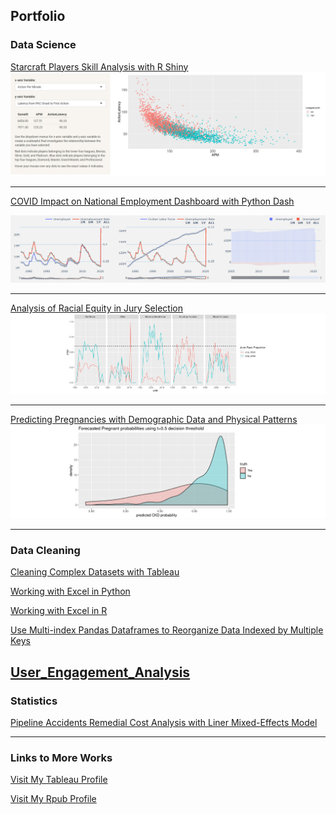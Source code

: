 ## Portfolio

### Data Science

<!--### Category Name 1 -->

[Starcraft Players Skill Analysis with R Shiny](https://yluo.shinyapps.io/Starcraft_Analysis)
<img src="images/starcraft_player_analysis/scatter.png?raw=true">

---

[COVID Impact on National Employment Dashboard with Python Dash](https://labor-stats-dashboard.herokuapp.com/)

<img src="images/covid_employment/line_plot.png?raw=true">

---

[Analysis of Racial Equity in Jury Selection](https://rpubs.com/Yiwen_Luo/649597)
<img src="images/jury_selection/5_subplots_long.png?raw=true">

---

[Predicting Pregnancies with Demographic Data and Physical Patterns](https://rpubs.com/Yiwen_Luo/649606)
<img src="images/pregnancy_prediction/threshold.png?raw=true">

---


### Data Cleaning
<!--[Carleton College 2018-2019 Academic Year Lab Usage Data Cleaning and Visualization](https://rpubs.com/Yiwen_Luo/labusage) -->
<!-- <img src="images/CMC201 2018-19 Lab Usage by Week0724.jpg?raw=true"/> -->

[Cleaning Complex Datasets with Tableau](https://blogs.carleton.edu/datasquad/wp-admin/post.php?post=539&action=edit)
<!-- <img src="images/example viz 1.png?raw=true"/> -->

[Working with Excel in Python](python_excel.md)
<!-- <img src="images/python_excel_graphs/dataframe apply.jpg?raw=true"/> -->

[Working with Excel in R]()

[Use Multi-index Pandas Dataframes to Reorganize Data Indexed by Multiple Keys](https://htmlpreview.github.io/?https://github.com/Yiwen789/yiwen789.github.io/blob/master/notebooks/notes.html)

[User_Engagement_Analysis](https://htmlpreview.github.io/?https://github.com/Yiwen789/showwcase_user_engagement_analysis/blob/master/user%20engagement%20analysis.html)
---

### Statistics
[Pipeline Accidents Remedial Cost Analysis with Liner Mixed-Effects Model](https://rpubs.com/Yiwen_Luo/649714)

---

### Links to More Works

[Visit My Tableau Profile](https://public.tableau.com/profile/yiwen.luo#!/)

[Visit My Rpub Profile](https://rpubs.com/Yiwen_Luo/labusage)
